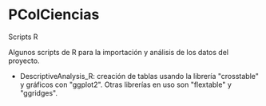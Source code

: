# PColCiencias
Scripts R

Algunos scripts de R para la importación y análisis de los datos del proyecto.

* DescriptiveAnalysis_R: creación de tablas usando la librería "crosstable" y gráficos con "ggplot2". Otras librerías en uso son "flextable" y "ggridges".
